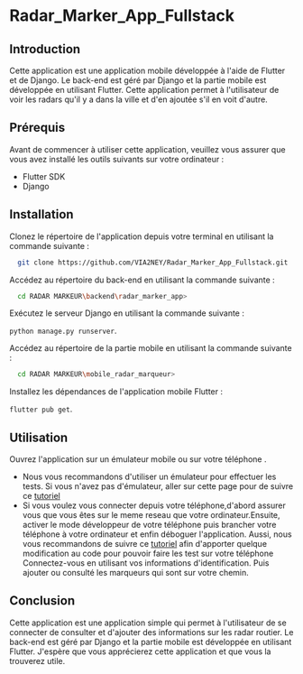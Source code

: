 # Radar_Marker_App_Fullstack
## Introduction
Cette application est une application mobile développée à l'aide de Flutter et de Django. Le back-end est géré par Django et la partie mobile est développée en utilisant Flutter. Cette application permet à l'utilisateur de voir les radars qu'il y a dans la ville et d'en ajoutée s'il en voit d'autre.

## Prérequis
Avant de commencer à utiliser cette application, veuillez vous assurer que vous avez installé les outils suivants sur votre ordinateur :

* Flutter SDK
* Django 

## Installation
Clonez le répertoire de l'application depuis votre terminal en utilisant la commande suivante :
```bash
  git clone https://github.com/VIA2NEY/Radar_Marker_App_Fullstack.git
```


Accédez au répertoire du back-end en utilisant la commande suivante :

```bash
  cd RADAR MARKEUR\backend\radar_marker_app>
```



Exécutez le serveur Django en utilisant la commande suivante :

<code>python manage.py runserver</code>.


Accédez au répertoire de la partie mobile en utilisant la commande suivante :

```bash
  cd RADAR MARKEUR\mobile_radar_marqueur>
```

Installez les dépendances de l'application mobile Flutter :

<code>flutter pub get</code>.

## Utilisation
Ouvrez l'application sur un émulateur mobile ou sur votre téléphone .
- Nous vous recommandons d'utiliser un émulateur pour effectuer les tests. Si vous n'avez pas d'émulateur, aller sur cette page pour de suivre ce [tutoriel](https://developer.android.com/studio/run/emulator?hl=fr)
- Si vous voulez vous connecter depuis votre téléphone,d'abord assurer vous que vous êtes sur le meme reseau que votre ordinateur.Ensuite, activer le mode développeur de votre téléphone puis brancher votre téléphone à votre ordinateur et enfin déboguer l'application. Aussi, nous vous recommandons de suivre ce [tutoriel](https://stackoverflow.com/questions/55908089/why-is-flutter-refusing-to-connect-on-localhost8000-or-127-0-018000) afin d'apporter quelque modification au code pour pouvoir faire les test sur votre téléphone
Connectez-vous en utilisant vos informations d'identification.
Puis ajouter ou consulté les marqueurs qui sont sur votre chemin.
## Conclusion
Cette application est une application simple qui permet à l'utilisateur de se connecter de consulter et d'ajouter des informations sur les radar routier. Le back-end est géré par Django et la partie mobile est développée en utilisant Flutter. J'espère que vous apprécierez cette application et que vous la trouverez utile.
